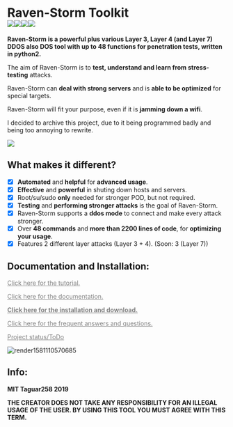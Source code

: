 # Raven-Storm Toolkit<br><img src="https://img.shields.io/badge/Language-Python2-blue"><img src="https://img.shields.io/badge/Status-Beta-orange"><img src="https://img.shields.io/badge/Version-2.8-red"><img src="https://img.shields.io/badge/Licence-MIT-yellowgreen"><!--[![Tweet](https://img.shields.io/twitter/url/http/shields.io.svg?style=social)](https://twitter.com/intent/tweet?text=Raven-Storm%20is%20a%20costumizable%20ddos%20Toolbox&url=https://github.com/Taguar258/Raven-Storm&hashtags=pentesting)Future maybe:nethogs-->
**Raven-Storm is a powerful plus various Layer 3, Layer 4 (and Layer 7) DDOS also DOS tool with up to 48 functions for penetration tests, written in python2.**

The aim of Raven-Storm is to **test, understand and learn from stress-testing** attacks.

Raven-Storm can **deal with strong servers** and is **able to be optimized** for special targets.

Raven-Storm will fit your purpose, even if it is **jamming down a wifi**.

I decided to archive this project, due to it being programmed badly and being too annoying to rewrite.

<!--<a style="color: grey" href="https://m.youtube.com/watch?v=Vjaa3kdpbZs&feature=youtu.be">Quick Video about an older version of Raven-Storm.</a>-->

<!--![MOSHED-2019-4-30-21-28-15](https://user-images.githubusercontent.com/36562445/56987982-34b0ad00-6b8f-11e9-8c2f-9182a9fcd4f9.gif)--><img align="center" style="center" src="https://user-images.githubusercontent.com/36562445/56987982-34b0ad00-6b8f-11e9-8c2f-9182a9fcd4f9.gif" />

## What makes it different?
- [x] **Automated** and **helpful** for **advanced usage**.
- [x] **Effective** and **powerful** in shuting down hosts and servers.
- [x] Root/su/sudo **only** needed for stronger POD, but not required.
- [x] **Testing** and **performing stronger attacks** is the goal of Raven-Storm.
- [x] Raven-Storm supports a **ddos mode** to connect and make every attack stronger.
- [X] Over **48 commands** and **more than 2200 lines of code**, for **optimizing your usage**.
- [X] Features 2 different layer attacks (Layer 3 + 4). (Soon: 3 (Layer 7))
<!--- [ ] DO NOT use Raven-Storm ILLEGAL!-->

## Documentation and Installation:

<a style="color: grey" href="https://taguar258.github.io/Raven-Storm/tutorial/">Click here for the tutorial.</a>

<a style="color: grey" href="https://taguar258.github.io/Raven-Storm/documentation/">Click here for the documentation.</a>

<a style="color: grey" href="https://taguar258.github.io/Raven-Storm/tutorial/installation/"><b>Click here for the installation and download.</b></a>

<a style="color: grey" href="https://github.com/Taguar258/Raven-Storm/wiki/FAQ">Click here for the frequent answers and questions.</a>

<a style="color: grey" href="https://github.com/Taguar258/Raven-Storm/projects/1">Project status/ToDo</a>

<!--## Test examples:
An Android takes about 20 pod threads with 65500 kb to completely shut down the connection.

## Python version:
It runs using the magic of python2.

Python3 will be supported if needed.
-->
<!--## Screenshot:

![Screenshot_20190405_181220](https://user-images.githubusercontent.com/36562445/55641522-60c65180-57ce-11e9-8c65-084edc2bfb45.jpg)
![Screenshot_20190405_181220](https://user-images.githubusercontent.com/36562445/63696325-bdc4b180-c81a-11e9-89b8-a7ce24df08ca.png)
imimgg width="1440" alt="Bildschirmfoto 2019-08-26 um 16 00 14" src="https://user-images.githubusercontent.com/36562445/63696325-bdc4b180-c81a-11e9-89b8-a7ce24df08ca.png"-->

![render1581110570685](https://user-images.githubusercontent.com/36562445/74067207-f9ce8600-49f8-11ea-9d54-97a056169cf7.gif)

## Info:
**MIT Taguar258 2019**

__THE CREATOR DOES NOT TAKE ANY RESPONSIBILITY FOR AN ILLEGAL USAGE OF THE USER. BY USING THIS TOOL YOU MUST AGREE WITH THIS TERM.__




<!--Thanks to my few "fans".-->


